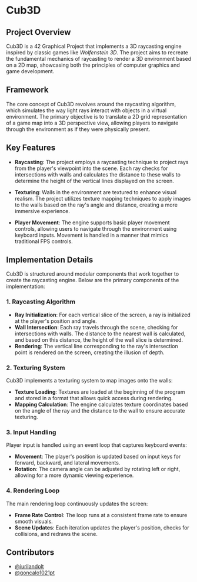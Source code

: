# Cub3D

## Project Overview

Cub3D is a 42 Graphical Project that implements a 3D raycasting engine inspired by classic games like *Wolfenstein 3D*. The project aims to recreate the fundamental mechanics of raycasting to render a 3D environment based on a 2D map, showcasing both the principles of computer graphics and game development.

## Framework

The core concept of Cub3D revolves around the raycasting algorithm, which simulates the way light rays interact with objects in a virtual environment. The primary objective is to translate a 2D grid representation of a game map into a 3D perspective view, allowing players to navigate through the environment as if they were physically present.

## Key Features

- **Raycasting**: The project employs a raycasting technique to project rays from the player's viewpoint into the scene. Each ray checks for intersections with walls and calculates the distance to these walls to determine the height of the vertical lines displayed on the screen.

- **Texturing**: Walls in the environment are textured to enhance visual realism. The project utilizes texture mapping techniques to apply images to the walls based on the ray's angle and distance, creating a more immersive experience.

- **Player Movement**: The engine supports basic player movement controls, allowing users to navigate through the environment using keyboard inputs. Movement is handled in a manner that mimics traditional FPS controls.

## Implementation Details

Cub3D is structured around modular components that work together to create the raycasting engine. Below are the primary components of the implementation:

### 1. Raycasting Algorithm

- **Ray Initialization**: For each vertical slice of the screen, a ray is initialized at the player's position and angle.
- **Wall Intersection**: Each ray travels through the scene, checking for intersections with walls. The distance to the nearest wall is calculated, and based on this distance, the height of the wall slice is determined.
- **Rendering**: The vertical line corresponding to the ray's intersection point is rendered on the screen, creating the illusion of depth.

### 2. Texturing System

Cub3D implements a texturing system to map images onto the walls:

- **Texture Loading**: Textures are loaded at the beginning of the program and stored in a format that allows quick access during rendering.
- **Mapping Calculation**: The engine calculates texture coordinates based on the angle of the ray and the distance to the wall to ensure accurate texturing.

### 3. Input Handling

Player input is handled using an event loop that captures keyboard events:

- **Movement**: The player's position is updated based on input keys for forward, backward, and lateral movements.
- **Rotation**: The camera angle can be adjusted by rotating left or right, allowing for a more dynamic viewing experience.

### 4. Rendering Loop

The main rendering loop continuously updates the screen:

- **Frame Rate Control**: The loop runs at a consistent frame rate to ensure smooth visuals.
- **Scene Updates**: Each iteration updates the player's position, checks for collisions, and redraws the scene.

## Contributors
- [@iurilandolt](https://github.com/iurilandolt)
- [@goncalo1021pt](https://github.com/goncalo1021pt)
